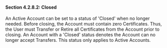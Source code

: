 #### Section 4.2.8.2: Closed

An Active Account can be set to a status of &#39;Closed&#39; when no longer needed. Before closing, the Account must contain zero Certificates. Thus, the User must Transfer or Retire all Certificates from the Account prior to closing. An Account with a &#39;Closed&#39; status denotes the Account can no longer accept Transfers. This status only applies to Active Accounts.

